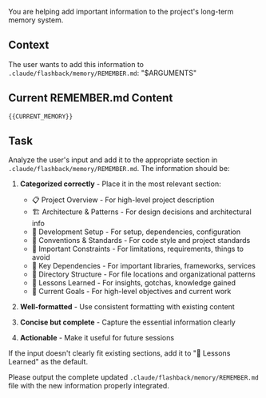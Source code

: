 You are helping add important information to the project's long-term memory system.

## Context
The user wants to add this information to `.claude/flashback/memory/REMEMBER.md`: "$ARGUMENTS"

## Current REMEMBER.md Content
```
{{CURRENT_MEMORY}}
```

## Task
Analyze the user's input and add it to the appropriate section in `.claude/flashback/memory/REMEMBER.md`. The information should be:

1. **Categorized correctly** - Place it in the most relevant section:
   - 📋 Project Overview - For high-level project description
   - 🏗️ Architecture & Patterns - For design decisions and architectural info
   - 🔧 Development Setup - For setup, dependencies, configuration
   - 📝 Conventions & Standards - For code style and project standards
   - 🚨 Important Constraints - For limitations, requirements, things to avoid
   - 🔗 Key Dependencies - For important libraries, frameworks, services
   - 📁 Directory Structure - For file locations and organizational patterns
   - 🧠 Lessons Learned - For insights, gotchas, knowledge gained
   - 🎯 Current Goals - For high-level objectives and current work

2. **Well-formatted** - Use consistent formatting with existing content
3. **Concise but complete** - Capture the essential information clearly
4. **Actionable** - Make it useful for future sessions

If the input doesn't clearly fit existing sections, add it to "🧠 Lessons Learned" as the default.

Please output the complete updated `.claude/flashback/memory/REMEMBER.md` file with the new information properly integrated.